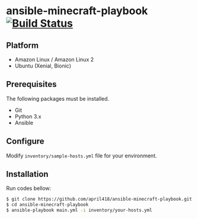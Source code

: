 # ansible-minecraft-playbook [![Build Status](https://travis-ci.com/april418/ansible-minecraft-playbook.svg?branch=master)](https://travis-ci.com/april418/ansible-minecraft-playbook)

## Platform

- Amazon Linux / Amazon Linux 2
- Ubuntu (Xenial, Bionic)

## Prerequisites

The following packages must be installed.

- Git
- Python 3.x
- Ansible

## Configure

Modify `inventory/sample-hosts.yml` file for your environment.

## Installation

Run codes bellow:

```bash
$ git clone https://github.com/april418/ansible-minecraft-playbook.git
$ cd ansible-minecraft-playbook
$ ansible-playbook main.yml -i inventory/your-hosts.yml
```
